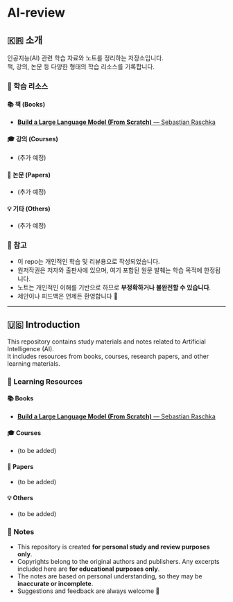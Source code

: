 # AI-review

## 🇰🇷 소개

인공지능(AI) 관련 학습 자료와 노트를 정리하는 저장소입니다.  
책, 강의, 논문 등 다양한 형태의 학습 리소스를 기록합니다. 

### 📝 학습 리소스
#### 📚 책 (Books)
- [**Build a Large Language Model (From Scratch)** — Sebastian Raschka](./LLM/build-a-llm-from-scratch/README.md)

#### 🎓 강의 (Courses)
- (추가 예정)

#### 📑 논문 (Papers)
- (추가 예정)

#### 💡 기타 (Others)
- (추가 예정)
### 📝 참고
- 이 repo는 개인적인 학습 및 리뷰용으로 작성되었습니다.  
- 원저작권은 저자와 출판사에 있으며, 여기 포함된 원문 발췌는 학습 목적에 한정됩니다.  
- 노트는 개인적인 이해를 기반으로 하므로 **부정확하거나 불완전할 수 있습니다**.  
- 제안이나 피드백은 언제든 환영합니다 🙌  

---

## 🇺🇸 Introduction

This repository contains study materials and notes related to Artificial Intelligence (AI).  
It includes resources from books, courses, research papers, and other learning materials.  

### 📝 Learning Resources

#### 📚 Books
- [**Build a Large Language Model (From Scratch)** — Sebastian Raschka](./LLM/build-a-llm-from-scratch/README.md)

#### 🎓 Courses
- (to be added)

#### 📑 Papers
- (to be added)

#### 💡 Others
- (to be added)

### 📝 Notes
- This repository is created **for personal study and review purposes only**.  
- Copyrights belong to the original authors and publishers. Any excerpts included here are **for educational purposes only**.  
- The notes are based on personal understanding, so they may be **inaccurate or incomplete**.  
- Suggestions and feedback are always welcome 🙌  
